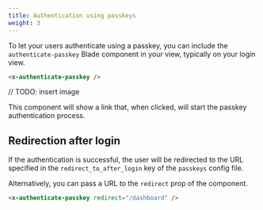 ```yaml
---
title: Authentication using passkeys
weight: 3
---
```


To let your users authenticate using a passkey, you can include the `authenticate-passkey` Blade component in your view, typically on your login view.

```html 
<x-authenticate-passkey />
```

// TODO: insert image

This component will show a link that, when clicked, will start the passkey authentication process.

## Redirection after login

If the authentication is successful, the user will be redirected to the URL specified in the  `redirect_to_after_login` key of the `passkeys` config file.

Alternatively, you can pass a URL to the `redirect` prop of the component.

```html
<x-authenticate-passkey redirect="/dashboard" />
```    
